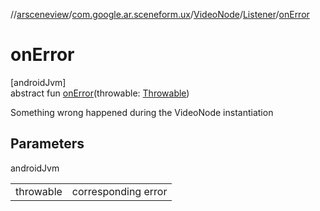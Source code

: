 //[arsceneview](../../../../index.md)/[com.google.ar.sceneform.ux](../../index.md)/[VideoNode](../index.md)/[Listener](index.md)/[onError](on-error.md)

# onError

[androidJvm]\
abstract fun [onError](on-error.md)(throwable: [Throwable](https://developer.android.com/reference/kotlin/java/lang/Throwable.html))

Something wrong happened during the VideoNode instantiation

## Parameters

androidJvm

| | |
|---|---|
| throwable | corresponding error |
